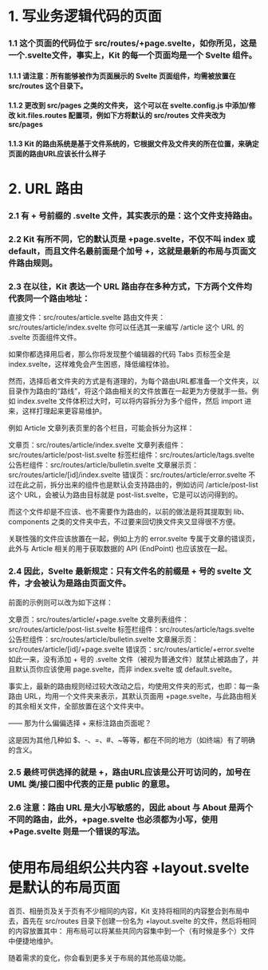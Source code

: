 # 1. 写业务逻辑代码的页面 
### 1.1 这个页面的代码位于 src/routes/+page.svelte，如你所见，这是一个.svelte文件，事实上，Kit 的每一个页面均是一个 Svelte 组件。

#### 1.1.1 请注意：所有能够被作为页面展示的 Svelte 页面组件，均需被放置在 src/routes 这个目录下。
#### 1.1.2 更改到  src/pages 之类的文件夹， 这个可以在 svelte.config.js 中添加/修改 kit.files.routes 配置项，例如下方将默认的 src/routes 文件夹改为 src/pages 
#### 1.1.3 Kit 的路由系统是基于文件系统的，它根据文件及文件夹的所在位置，来确定页面的路由URL应该长什么样子

# 2. URL 路由 
### 2.1 有 + 号前缀的 .svelte 文件，其实表示的是：这个文件支持路由。
### 2.2 Kit 有所不同，它的默认页是 +page.svelte，不仅不叫 index 或 default，而且文件名最前面是个加号 +，这就是最新的布局与页面文件路由规则。 
### 2.3  在以往，Kit 表达一个 URL 路由存在多种方式，下方两个文件均代表同一个路由地址：

直接文件：src/routes/article.svelte
路由文件夹：src/routes/article/index.svelte
你可以任选其一来编写 /article 这个 URL 的 .svelte 页面组件文件。

如果你都选择用后者，那么你将发现整个编辑器的代码 Tabs 页标签全是 index.svelte，这样难免会产生困惑，降低编程体验。

然而，选择后者文件夹的方式是有道理的，为每个路由URL都准备一个文件夹，以目录作为路由的“路线”，将这个路由相关的文件放置在一起更为方便就手一些。例如 index.svelte 文件体积过大时，可以将内容拆分为多个组件，然后 import 进来，这样打理起来更容易维护。

例如 Article 文章列表页里的各个栏目，可能会拆分为这样：

文章页：src/routes/article/index.svelte
文章列表组件：src/routes/article/post-list.svelte
标签栏组件：src/routes/article/tags.svelte
公告栏组件：src/routes/article/bulletin.svelte
文章展示页：src/routes/article/[id]/index.svelte
错误页：src/routes/article/error.svelte
不过在此之前，拆分出来的组件也是默认会支持路由的，例如访问 /article/post-list 这个 URL，会被认为路由目标就是 post-list.svelte，它是可以访问得到的。

而这个文件却是不应该、也不需要作为路由的，以前的做法是将其提取到 lib、components 之类的文件夹中去，不过要来回切换文件夹又显得很不方便。

关联性强的文件应该放置在一起，例如上方的 error.svelte 专属于文章的错误页，此外与 Article 相关的用于获取数据的 API (EndPoint) 也应该放在一起。

### 2.4 因此，Svelte 最新规定：只有文件名的前缀是 + 号的 svelte 文件，才会被认为是路由页面文件。

前面的示例则可以改为如下这样：

文章页：src/routes/article/+page.svelte
文章列表组件：src/routes/article/post-list.svelte
标签栏组件：src/routes/article/tags.svelte
公告栏组件：src/routes/article/bulletin.svelte
文章展示页：src/routes/article/[id]/+page.svelte
错误页：src/routes/article/+error.svelte
如此一来，没有添加 + 号的 .svelte 文件（被视为普通文件）就禁止被路由了，并且默认页你应该使用 page.svelte，而非 index.svelte 或 default.svelte。

事实上，最新的路由规则经过较大改动之后，均使用文件夹的形式，也即：每一条路由 URL，均用一个文件夹来表示，其默认页面用 +page.svelte，与此路由相关的其余相关文件，全部放置在这个文件夹中。

—— 那为什么偏偏选择 + 来标注路由页面呢？

这是因为其他几种如 $、-、=、#、~等等，都在不同的地方（如终端）有了明确的含义。

### 2.5 最终可供选择的就是 +，路由URL应该是公开可访问的，加号在 UML 类/接口图中代表的正是 public 的意思。
### 2.6 注意：路由 URL 是大小写敏感的，因此 about 与 About 是两个不同的路由，此外，+page.svelte 也必须都为小写，使用 +Page.svelte 则是一个错误的写法。

# 使用布局组织公共内容 +layout.svelte是默认的布局页面

首页、相册页及关于页有不少相同的内容，Kit 支持将相同的内容整合到布局中去，首先在 src/routes 目录下创建一份名为 +layout.svelte 的文件，然后将相同的内容放置其中：
用布局可以将某些共同内容集中到一个（有时候是多个）文件中便捷地维护。

随着需求的变化，你会看到更多关于布局的其他高级功能。